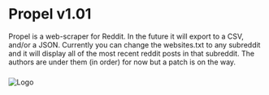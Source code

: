 
# Propel v1.01

Propel is a web-scraper for Reddit. In the future it will export to a CSV, and/or a JSON. Currently you can change the websites.txt to any subreddit and it will display all of the most recent reddit posts in that subreddit. The authors are under them (in order) for now but a patch is on the way.

###


![Logo](https://wiki.kerbalspaceprogram.com/images/thumb/1/1f/Big1.png/239px-Big1.png)


